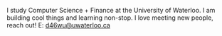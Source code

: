 I study Computer Science + Finance at the University of Waterloo. I am building cool things and learning non-stop. I love meeting new people, reach out! E: d46wu@uwaterloo.ca
